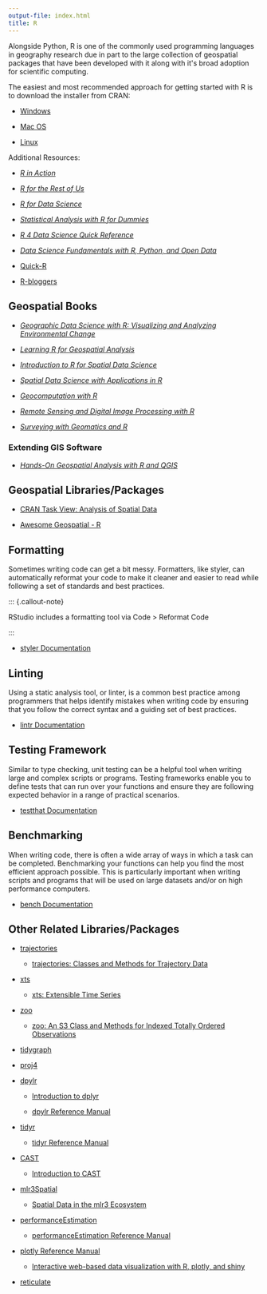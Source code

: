 ```yaml
---
output-file: index.html
title: R
---
```


Alongside Python, R is one of the commonly used programming languages in
geography research due in part to the large collection of geospatial packages
that have been developed with it along with it's broad adoption for scientific
computing.

The easiest and most recommended approach for getting started with R is to
download the installer from CRAN:

- [Windows](https://cran.r-project.org/bin/windows/base/)

- [Mac OS](https://cran.r-project.org/bin/macosx/)

- [Linux](https://cran.r-project.org/bin/linux/)

Additional Resources:

- _[R in Action](https://go.exlibris.link/P6rJdt9g)_

- _[R for the Rest of Us](https://learning.oreilly.com/library/view/r-for-the/9781098182199/)_

- _[R for Data Science](https://go.exlibris.link/FW9jGNqj)_

- _[Statistical Analysis with R for Dummies](https://learning.oreilly.com/library/view/statistical-analysis-with/9781394263424/)_

- _[R 4 Data Science Quick Reference](https://go.exlibris.link/PLPKnlK4)_

- _[Data Science Fundamentals with R, Python, and Open Data](https://learning.oreilly.com/library/view/data-science-fundamentals/9781394213245/)_

- [Quick-R](https://www.statmethods.net/)

- [R-bloggers](https://www.r-bloggers.com/)

## Geospatial Books

- _[Geographic Data Science with R: Visualizing and Analyzing Environmental Change](https://doi.org/10.1201/9781003326199)_

- _[Learning R for Geospatial Analysis](https://go.exlibris.link/nMcRqq29)_

- _[Introduction to R for Spatial Data Science](https://rspatial.org/intr/index.html)_

- _[Spatial Data Science with Applications in R](https://r-spatial.org/book/)_

- _[Geocomputation with R](https://resolve.library.ubc.ca/cgi-bin/catsearch?bid=9737992)_

- _[Remote Sensing and Digital Image Processing with R](https://go.exlibris.link/JMr62B9N)_

- _[Surveying with Geomatics and R](https://go.exlibris.link/yzsrpMzv)_

### Extending GIS Software

- _[Hands-On Geospatial Analysis with R and QGIS](https://go.exlibris.link/c835FCNj)_

## Geospatial Libraries/Packages

- [CRAN Task View: Analysis of Spatial Data](https://cran.r-project.org/web/views/Spatial.html)

- [Awesome Geospatial - R](https://github.com/sacridini/Awesome-Geospatial#r)

## Formatting

Sometimes writing code can get a bit messy. Formatters, like styler, can
automatically reformat your code to make it cleaner and easier to read while
following a set of standards and best practices.

::: {.callout-note}

RStudio includes a formatting tool via Code \> Reformat Code

:::

- [styler Documentation](https://styler.r-lib.org/)

## Linting

Using a static analysis tool, or linter, is a common best practice among
programmers that helps identify mistakes when writing code by ensuring that you
follow the correct syntax and a guiding set of best practices.

- [lintr Documentation](https://lintr.r-lib.org/)

## Testing Framework

Similar to type checking, unit testing can be a helpful tool when writing large
and complex scripts or programs. Testing frameworks enable you to define tests
that can run over your functions and ensure they are following expected behavior
in a range of practical scenarios.

- [testthat Documentation](https://testthat.r-lib.org/)

## Benchmarking

When writing code, there is often a wide array of ways in which a task can be
completed. Benchmarking your functions can help you find the most efficient
approach possible. This is particularly important when writing scripts and
programs that will be used on large datasets and/or on high performance
computers.

- [bench Documentation](https://cran.r-project.org/web/packages/bench/bench.pdf)

## Other Related Libraries/Packages

- [trajectories](https://cran.r-project.org/web/packages/trajectories/trajectories.pdf)

  - [trajectories: Classes and Methods for Trajectory Data](https://cran.r-project.org/web/packages/trajectories/vignettes/article.pdf)

- [xts](https://cran.r-project.org/web/packages/xts/xts.pdf)

  - [xts: Extensible Time Series](https://cran.r-project.org/web/packages/xts/vignettes/xts.pdf)

- [zoo](https://cran.r-project.org/web/packages/zoo/zoo.pdf)

  - [zoo: An S3 Class and Methods for Indexed Totally Ordered Observations](https://cran.r-project.org/web/packages/zoo/vignettes/zoo.pdf)

- [tidygraph](https://cran.r-project.org/web/packages/tidygraph/tidygraph.pdf)

- [proj4](https://cran.r-project.org/web/packages/proj4/proj4.pdf)

- [dpylr](https://dplyr.tidyverse.org/)

  - [Introduction to dplyr](https://cran.r-project.org/web/packages/dplyr/vignettes/dplyr.html)

  - [dpylr Reference Manual](https://cran.r-project.org/web/packages/dplyr/dplyr.pdf)

- [tidyr](https://tidyr.tidyverse.org/)

  - [tidyr Reference Manual](https://cran.r-project.org/web/packages/tidyr/tidyr.pdf)

- [CAST](https://cran.r-project.org/web/packages/CAST/CAST.pdf)

  - [Introduction to CAST](https://hannameyer.github.io/CAST/articles/cast01-CAST-intro.html)

- [mlr3Spatial](https://cran.r-project.org/web/packages/mlr3spatial/mlr3spatial.pdf)

  - [Spatial Data in the mlr3 Ecosystem](https://mlr-org.com/gallery/technical/2023-02-27-land-cover-classification/)

- [performanceEstimation](https://github.com/ltorgo/performanceEstimation/blob/master/README.md)

  - [performanceEstimation Reference Manual](https://cran.r-project.org/web/packages/performanceEstimation/performanceEstimation.pdf)

- [plotly Reference Manual](https://plotly-r.com/)

  - [Interactive web-based data visualization with R, plotly, and shiny](https://plotly-r.com/)

- [reticulate](https://rstudio.github.io/reticulate/index.html)
